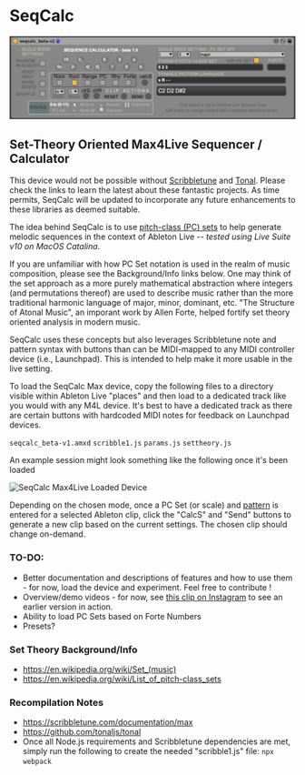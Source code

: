 # SeqCalc

![SeqCalc Max4Live Device](SeqCalc_beta-v1.png)

## Set-Theory Oriented Max4Live Sequencer / Calculator

This device would not be possible without [Scribbletune](https://scribbletune.com) and [Tonal](https://github.com/tonaljs). Please check the links to learn the latest about these fantastic projects. As time permits, SeqCalc will be updated to incorporate any future enhancements to these libraries as deemed suitable.

The idea behind SeqCalc is to use [pitch-class (PC) sets](https://en.wikipedia.org/wiki/Set_(music)) to help generate melodic sequences in the context of Ableton Live *-- tested using Live Suite v10 on MacOS Catalina*. 

If you are unfamiliar with how PC Set notation is used in the realm of music composition, please see the Background/Info links below. One may think of the set approach as a more purely mathematical abstraction where integers (and permutations thereof) are used to describe music rather than the more traditional harmonic language of major, minor, dominant, etc. "The Structure of Atonal Music", an imporant work by Allen Forte, helped fortify set theory oriented analysis in modern music. 

SeqCalc uses these concepts but also leverages Scribbletune note and pattern syntax with buttons than can be MIDI-mapped to any MIDI controller device (i.e., Launchpad). This is intended to help make it more usable in the live setting.

To load the SeqCalc Max device, copy the following files to a directory visible within Ableton Live "places" and then load to a dedicated track like you would with any M4L device. It's best to have a dedicated track as there are certain buttons with hardcoded MIDI notes for feedback on Launchpad devices.

```seqcalc_beta-v1.amxd```
```scribble1.js```
```params.js```
```settheory.js```

An example session might look something like the following once it's been loaded

![SeqCalc Max4Live Loaded Device](SeqCalc_beta-v1-loaded.png)

Depending on the chosen mode, once a PC Set (or scale) and [pattern](https://scribbletune.com/documentation/core/clip#pattern) is entered for a selected Ableton clip, click the "CalcS" and "Send" buttons to generate a new clip based on the current settings. The chosen clip should change on-demand.

### TO-DO:
- Better documentation and descriptions of features and how to use them - for now, load the device and experiment. Feel free to contribute !
- Overview/demo videos - for now, see [this clip on Instagram](https://www.instagram.com/p/CJ4rnksBiWx) to see an earlier version in action.
- Ability to load PC Sets based on Forte Numbers
- Presets?

### Set Theory Background/Info
- https://en.wikipedia.org/wiki/Set_(music)
- https://en.wikipedia.org/wiki/List_of_pitch-class_sets


### Recompilation Notes
- https://scribbletune.com/documentation/max
- https://github.com/tonaljs/tonal
- Once all Node.js requirements and Scribbletune dependencies are met, simply run the following to create the needed "scribble1.js" file:
```npx webpack```
